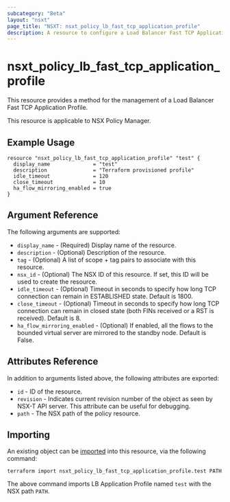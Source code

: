 ```yaml
---
subcategory: "Beta"
layout: "nsxt"
page_title: "NSXT: nsxt_policy_lb_fast_tcp_application_profile"
description: A resource to configure a Load Balancer Fast TCP Application Profile.
---
```


# nsxt_policy_lb_fast_tcp_application_profile

This resource provides a method for the management of a Load Balancer Fast TCP Application Profile.

This resource is applicable to NSX Policy Manager.

## Example Usage

```hcl
resource "nsxt_policy_lb_fast_tcp_application_profile" "test" {
  display_name              = "test"
  description               = "Terraform provisioned profile"
  idle_timeout              = 120
  close_timeout             = 10
  ha_flow_mirroring_enabled = true
}
```

## Argument Reference

The following arguments are supported:

* `display_name` - (Required) Display name of the resource.
* `description` - (Optional) Description of the resource.
* `tag` - (Optional) A list of scope + tag pairs to associate with this resource.
* `nsx_id` - (Optional) The NSX ID of this resource. If set, this ID will be used to create the resource.
* `idle_timeout` - (Optional) Timeout in seconds to specify how long TCP connection can remain in ESTABLISHED state. Default is 1800.
* `close_timeout` - (Optional) Timeout in seconds to specify how long TCP connection can remain in closed state (both FINs received or a RST is received). Default is 8.
* `ha_flow_mirroring_enabled` - (Optional) If enabled, all the flows to the bounded virtual server are mirrored to the standby node. Default is False.


## Attributes Reference

In addition to arguments listed above, the following attributes are exported:

* `id` - ID of the resource.
* `revision` - Indicates current revision number of the object as seen by NSX-T API server. This attribute can be useful for debugging.
* `path` - The NSX path of the policy resource.

## Importing

An existing object can be [imported][docs-import] into this resource, via the following command:

[docs-import]: fast_tcps://www.terraform.io/cli/import

```
terraform import nsxt_policy_lb_fast_tcp_application_profile.test PATH
```

The above command imports LB Application Profile named `test` with the NSX path `PATH`.
